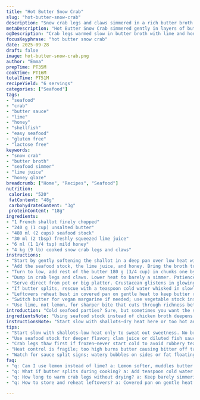 ```yaml
---
title: "Hot Butter Snow Crab"
slug: "hot-butter-snow-crab"
description: "Snow crab legs and claws simmered in a rich butter broth with shallots, lemon juice, chicken stock, and honey. Butter melted in stages for texture. Serve bubbling, coated thick with sauce. Optional herb butter, smoky sour cream, or lime-mayo adds layers. Easy shell cracking. Gluten and lactose free by swapping butter. Teaches patience with gentle simmering and aroma cues. Classic seafood party dish transformed with subtle honey sweetness and citrus zing. Practical guides for leftovers and emergency broth hacks included."
metaDescription: "Hot Butter Snow Crab simmered gently in layers of butter, lime, and honey with seafood stock. Slow heat keeps shells tender, sauce thick, flavors bright and rich."
ogDescription: "Crab legs warmed slow in butter broth with lime and honey. Watch sauces swirl, shells steam hot. Tips for rescued splits, vegan swaps, and rich buttery layers."
focusKeyphrase: "hot butter snow crab"
date: 2025-09-28
draft: false
image: hot-butter-snow-crab.png
author: "Emma"
prepTime: PT35M
cookTime: PT16M
totalTime: PT51M
recipeYield: "6 servings"
categories: ["Seafood"]
tags:
- "seafood"
- "crab"
- "butter sauce"
- "lime"
- "honey"
- "shellfish"
- "easy seafood"
- "gluten free"
- "lactose free"
keywords:
- "snow crab"
- "butter broth"
- "seafood simmer"
- "lime juice"
- "honey glaze"
breadcrumb: ["Home", "Recipes", "Seafood"]
nutrition: 
 calories: "520"
 fatContent: "48g"
 carbohydrateContent: "3g"
 proteinContent: "18g"
ingredients:
- "1 French shallot finely chopped"
- "240 g (1 cup) unsalted butter"
- "480 ml (2 cups) seafood stock"
- "30 ml (2 tbsp) freshly squeezed lime juice"
- "6 ml (1 1/4 tsp) mild honey"
- "4 kg (9 lb) cooked snow crab legs and claws"
instructions:
- "Start by gently softening the shallot in a deep pan over low heat with 60 g (1/4 cup) butter. No browning, just sweat until soft and fragrant. The quiet sizzle should always whisper signal, not shout."
- "Add the seafood stock, the lime juice, and honey. Bring the broth to a rolling boil. Quick bubbles, sharp citrus scent. Boil exactly two minutes — enough to meld honey brightness without caramelizing it."
- "Turn to low, add rest of the butter 180 g (3/4 cup) in chunks one by one. Stir gently; watch for the thick, velvety swirl as fat melts. Avoid boiling here or butter separates. Best texture comes slow, coaxing emulsification."
- "Dump in crab legs and claws. Lower heat to barely a simmer. Patience now. Crab needs just warming through not simmered to chewy. When shells steam hot and sauce clings—not runs—it's ready. Usually 14-16 minutes but trust the feel: shells give off scent, sauce thickens visibly."
- "Serve direct from pot or big platter. Crustacean glistens in glowing butter broth pooled at bottom. Pair with herb-butter dip, a dollop of smoky sour cream with Espelette pepper, or a punchy lime-roquette mayo if you want a contrast."
- "If butter splits, rescue with a teaspoon cold water whisked in slowly. No stock left? Use clam juice or diluted fish sauce—low and slow to not overpower. Crab shells cracking easy? Warm first, never cold from fridge."
- "Leftovers reheat best in covered pan on gentle heat to keep butter rich. Avoid microwave—it toughens crab and separates sauce fast."
- "Switch butter for vegan margarine if needed; use vegetable stock instead of seafood broth for a plant variation, but expect flavor drop."
- "Use lime, not lemon, for sharper bite that cuts through richness better. Honey amount tame, but can adjust upwards to balance acidity if crab is wild and briny."
introduction: "Cold seafood parties? Sure, but sometimes you want the smell of butter melting over hot crab legs, steam rising, a sound of gentle simmering. The echo of kitchen buzzing, crustacean shells clicking under hands eager to crack them open. I tried freezing crab frozen too long once—disaster chewing on dry meat. So timing matters. The fragrant shallot melting slowly starts the story, butter bubbling around it makes your nose twitch. Then bright lime and just a hint of honey. I swapped lemon for lime after a surprisingly better thread of flavor. The slow lowering of heat after initial boil allows that butter smooth glide instead of greasy puddle. Heating crab carefully is subtle too—don’t rush or it shrinks, dries out, gets tough. This approach keeps that tender texture, the brittle crab shells warming toward steaming. No need to fuss over every minute; the real guide is the aroma and sight. Serve with a splash of herb butter or tangy sour cream if you crave contrast. Always have a cracking tool handy; nothing worse than struggling with frozen shells at the table. The simplicity holds a few kitchen secrets learned after more than one silly overcooked batch."
ingredientsNote: "Using seafood stock instead of chicken broth deepens the crab flavor but you can sub clam juice or fish stock if that’s all you have. Butter is king here—don’t skimp or use oil, the texture and sauce richness rely on melting real butter slowly. I increased butter quantity slightly from original to keep the broth silky and resists breaking. The shift from lemon to lime juice isn’t just preference; lime’s sharper zest cuts through butter fat better in my experience. Honey adds a soft counterbalance to citrus acidity and was increased moderately from the initial 5 ml. For shallots, French or regular works, but avoid onions that are too pungent—shallot melts sweeter and blends better with butter. Crabs must be cooked and thawed properly before warming in butter, else the texture tends to rubberize. If you need a dairy-free version, replace butter with vegan spread and creamy broth with vegetable stock, but flavor dims noticeably. Always keep extra butter on hand; some batches absorb more due to crab size variation."
instructionsNote: "Start slow with shallots—dry heat here or too hot and the butter will brown, ending with a burnt taste. Sweating is all about translucent softness and aroma without color. Boiling liquid hard and fast extracts maximum flavor from broth, but watch closely—too long and honey starts caramelizing, altering sweetness profile. Adding cold butter in chunks at low heat creates a smoother emulsion; dumping it all at once risks separation. When simmering crab in butter broth, no rolling boil—just barely bubbling. Feel the shells, when they steam hot and you see sauce coating—they’re at perfect temperature. This gentle warming retains moist, luscious meat texture instead of turning it chewy. Serving advice: the crustacean looks best in the warm butter sauce; don’t drain liquid before plating. Dip sauces add texture and contrast but are optional. Keep a small bowl for shells nearby to keep table tidy. If butter splits, whisk in tiny water drops to bring sauce back together. Reheating works only low and slow or sauce breaks and crab toughens quickly. Resist microwaving. For timing, trust senses over clock; buttery aroma thickening in pot, shells steaming hot are your real guides. Crab cooked too long? A squeeze more lime or acid sauce can brighten dry edges. Avoid overhandling crab to keep meat tender inside shells."
tips:
- "Start slow with shallots—low heat only to sweat out sweetness. No brown edges allowed or bitter burns sneak in. Butter quantity matters; split sauce ruins texture easily when rushed or too hot. Patience wins here; watch for barely bubbling broth not rolling boil. Bright lime juice cuts through fat but acid level tweaks by crab flavor intensity. Honey measured small but enough for subtle balance; too long boiling caramelizes and harshens aroma. When adding butter chunks, cold helps emulsify smoothly; dump all at once messes sauce. Crab needs warming not cooking; shells steaming hot means done, not dry or tough. Heat drop crucial after boil."
- "Use seafood stock for deeper flavor; clam juice or diluted fish sauce work as last resort but careful—easy overwhelm. Vegan option swaps butter for margarine, seafood broth for vegetable stock but flavor dulls noticeably. Keep extra butter on hand; crab size varies, absorbs more sometimes. If sauce splits, rescue fast: small cold water drops whisked in gently bring back gloss and texture. Reheat leftovers slow and covered; microwave kills sauce smoothness and toughens meat. Quit stirring hard after butter melts; swirl fat gently to coax emulsification, no boiling."
- "Crab legs thaw first if frozen—never start cold to avoid rubbery texture. Shell cracking easier warm; have a tool ready for table. Serve directly from pot or platter; butter pools at bottom with shiny crab make better impression than drained plated shells. Optional dips add contrast but skip if distracting the buttery richness. Scent changes from sizzle to steady simmer aroma cue doneness. Watch sauce cling to shells, not drip off; thickened coat means ready. Use lime not lemon for sharper edges and no muddle in flavor; lemon too soft for buttery broth here."
- "Heat control is fragile; too high burns butter causing bitter off taste. Slow lowering heat after initial boil holds sauce integrity and aroma. Stirring after doneness dries crab and toughens meat; gentle motion only. Leftovers best reheated slow on stove covered to prevent sauce break. Fish sauce or clam juice swaps for broth need low slow temp to avoid overpowering crab. Honey brightness mutes if overcooked; timing critical at two minutes boil max. Sharp citrus scent signals honey melding. Butter amount increased marginally from originals for silky broth that resists separation. Shell aroma and sauce viscosity real timers, not clock."
- "Watch for sauce split signs; watery bubbles on sides or fat floating signals temperature or mixing issues. Fix quickly with cold water whisked in small quantities. Egg yolk or emulsifiers not suggested here; pure butter technique preferred. Crab shelled and cooked well before warming; raw or frozen too long ruins texture. Butter melting in stages teaches viscosity control—chunks melt slower bringing thick velvety swirl. Resist microwaving leftovers; breaks emulsions fast, crab meat toughens. Patience at each phase converts flavor, texture, and aroma cues into final result. Keep extra butter ready; crab amount and size sometimes require boosts."
faq:
- "q: Can I use lemon instead of lime? a: Lemon softer, muddles butter richness. Lime sharper bite cuts fat better. If lemon only, adjust honey or add less juice or flavor dulls. Lime’s zest more distinct for buttery crab."
- "q: What if butter splits during cooking? a: Add teaspoon cold water slow while whisking gently. Stops separation, brings back creamy look. Avoid boiling when adding butter chunks. Cold butter chunks help emulsify; all at once breaks it."
- "q: How long to warm crab legs without drying? a: Keep barely simmering, shells steaming hot but no rolling boil. Usually 14-16 minutes. Too long or heat too high toughens meat. Aroma thickens, sauce clings—real signals not strict times."
- "q: How to store and reheat leftovers? a: Covered pan on gentle heat best to keep sauce glistening; microwave breaks sauce and toughens crab meat fast. Can use airtight container fridge for day or two but reheat slowly always."

---
```

